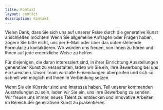 ```yaml
---
title: Kontakt
layout: contact
description: Kontakt
---
```


Vielen Dank, dass Sie sich uns auf unserer Reise durch die generative Kunst anschließen möchten! Wenn Sie allgemeine Anfragen oder Fragen haben, zögern Sie bitte nicht, uns per E-Mail oder über das unten stehende Formular zu kontaktieren. Wir würden uns freuen, von Ihnen zu hören und Ihnen auf jede erdenkliche Weise zu helfen.

Für diejenigen, die daran interessiert sind, in ihrer Einrichtung Ausstellungen generativer Kunst zu veranstalten, laden wir Sie ein, Ihre Bewerbung bei uns einzureichen. Unser Team wird alle Einsendungen überprüfen und sich so schnell wie möglich mit Ihnen in Verbindung setzen.

Wenn Sie ein Künstler sind und Interesse haben, Teil unserer kommenden Ausstellungen zu sein, laden wir Sie ein, uns Ihre Bewerbung zu senden. Wir freuen uns immer, neues Talent zu entdecken und innovative Arbeiten im Bereich der generativen Kunst zu präsentieren.
